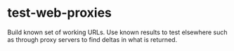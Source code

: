 # test-web-proxies
Build known set of working URLs.  Use known results to test elsewhere such as through proxy servers to find deltas in what is returned.
